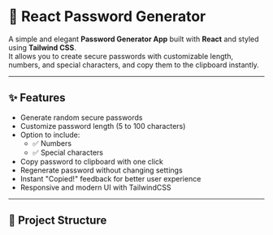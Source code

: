 # 🔐 React Password Generator

A simple and elegant **Password Generator App** built with **React** and styled using **Tailwind CSS**.  
It allows you to create secure passwords with customizable length, numbers, and special characters, and copy them to the clipboard instantly.

---

## ✨ Features

- Generate random secure passwords
- Customize password length (5 to 100 characters)
- Option to include:
  - ✅ Numbers
  - ✅ Special characters
- Copy password to clipboard with one click
- Regenerate password without changing settings
- Instant "Copied!" feedback for better user experience
- Responsive and modern UI with TailwindCSS

---

## 📂 Project Structure
